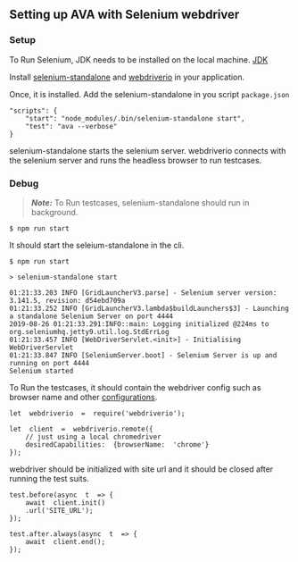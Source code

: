 ## Setting up AVA with Selenium webdriver

### Setup
To Run Selenium,  JDK needs to be installed on the local machine. [JDK](https://www.oracle.com/technetwork/java/javase/downloads/index.html)

Install [selenium-standalone](https://github.com/vvo/selenium-standalone) and [webdriverio](https://www.npmjs.com/package/webdriverio) in your application.

Once, it is installed. Add the selenium-standalone in you script `package.json`

```
"scripts": {
	"start": "node_modules/.bin/selenium-standalone start",
	"test": "ava --verbose"
}
```
selenium-standalone starts the selenium server. webdriverio connects with the selenium server and runs the headless browser to run testcases.

### Debug

> **_Note:_**  To Run testcases, selenium-standalone should run in background.

```
$ npm run start
```
It should start the seleium-standalone in the cli.
```
$ npm run start

> selenium-standalone start

01:21:33.203 INFO [GridLauncherV3.parse] - Selenium server version: 3.141.5, revision: d54ebd709a
01:21:33.252 INFO [GridLauncherV3.lambda$buildLaunchers$3] - Launching a standalone Selenium Server on port 4444
2019-08-26 01:21:33.291:INFO::main: Logging initialized @224ms to org.seleniumhq.jetty9.util.log.StdErrLog
01:21:33.457 INFO [WebDriverServlet.<init>] - Initialising WebDriverServlet
01:21:33.847 INFO [SeleniumServer.boot] - Selenium Server is up and running on port 4444
Selenium started
```
To Run the testcases, it should contain the webdriver config such as browser name and other [configurations](https://github.com/webdriverio/webdriverio/tree/master/packages/webdriver).

```
let  webdriverio  =  require('webdriverio');

let  client  =  webdriverio.remote({
	// just using a local chromedriver
	desiredCapabilities:  {browserName:  'chrome'}
});
```
webdriver should be initialized with site url and it should be closed after running the test suits.
```
test.before(async  t  => {
	await  client.init()
	.url('SITE_URL');
});

test.after.always(async  t  => {
	await  client.end();
});
```	